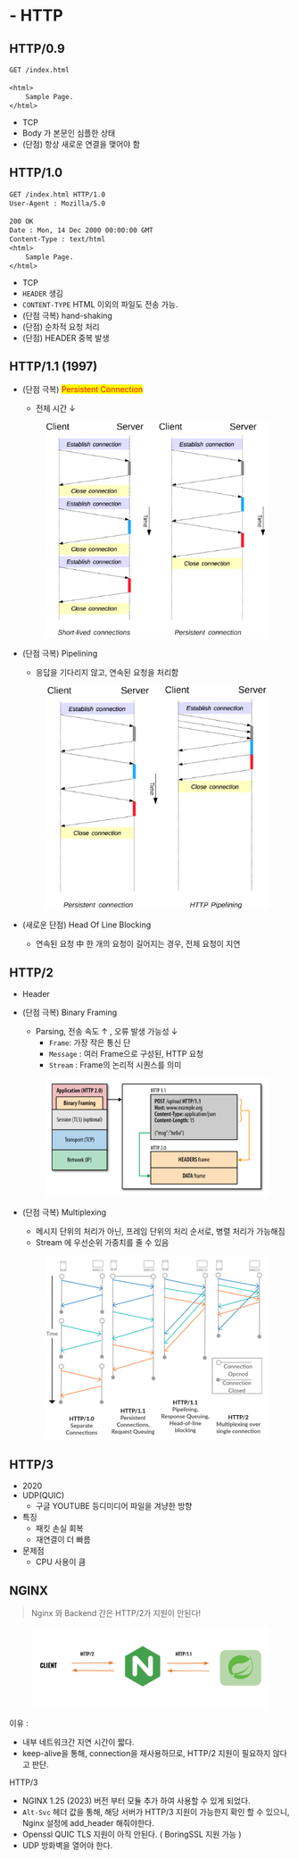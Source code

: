 # - HTTP

## HTTP/0.9

```
GET /index.html

<html>
    Sample Page.
</html>
```

* TCP
* Body 가 본문인 심플한 상태
* (단점) 항상 새로운 연결을 맺어야 함

## HTTP/1.0

```
GET /index.html HTTP/1.0
User-Agent : Mozilla/5.0

200 OK
Date : Mon, 14 Dec 2000 00:00:00 GMT
Content-Type : text/html
<html>
    Sample Page.
</html>
```

* TCP
* `HEADER` 생김
* `CONTENT-TYPE` HTML 이외의 파일도 전송 가능.
* (단점 극복) hand-shaking
* (단점) 순차적 요청 처리
* (단점) HEADER 중복 발생



## HTTP/1.1 (1997)

*   (단점  극복) <mark style="color:red;">Persistent Connection</mark>

    * 전체 시간 ↓

    <figure><img src="../../../.gitbook/assets/image (23).png" alt=""><figcaption></figcaption></figure>
*   (단점 극복) Pipelining

    * 응답을 기다리지 않고, 연속된 요청을 처리함

    <figure><img src="../../../.gitbook/assets/image (24).png" alt=""><figcaption></figcaption></figure>
* (새로운 단점)  Head Of Line Blocking
  * 연속된 요청 中 한 개의 요청이 길어지는 경우, 전체 요청이 지연

## HTTP/2

* Header&#x20;
*   (단점 극복) Binary Framing

    * Parsing, 전송 속도 ↑ , 오류 발생 가능성  ↓
      * `Frame`:  가장 작은 통신 단
      * `Message`  : 여러 Frame으로 구성된, HTTP 요청
      * `Stream` : Frame의 논리적 시퀀스를 의미

    <figure><img src="../../../.gitbook/assets/image (25).png" alt=""><figcaption></figcaption></figure>
*   (단점 극복)  Multiplexing&#x20;

    * 메시지 단위의 처리가 아닌, 프레임 단위의 처리 순서로, 병렬 처리가 가능해짐
    * Stream 에 우선순위 가중치를 줄 수 있음

    <figure><img src="../../../.gitbook/assets/image (26).png" alt=""><figcaption></figcaption></figure>

## HTTP/3

* 2020
* UDP(QUIC)
  * 구글 YOUTUBE 등디미디어 파일을 겨냥한 방향
* 특징
  * 패킷 손실 회복
  * 재연결이 더 빠름
* 문제점&#x20;
  * CPU 사용이 큼



## NGINX

> Nginx 와 Backend 간은 HTTP/2가 지원이 안된다!

<figure><img src="../../../.gitbook/assets/image (28).png" alt=""><figcaption></figcaption></figure>

이유 :

* 내부 네트워크간 지연 시간이 짧다.
* keep-alive을 통해, connection을 재사용하므로, HTTP/2 지원이 필요하지 않다고 판단.

HTTP/3

* NGINX 1.25 (2023) 버전 부터 모듈 추가 하여 사용할 수 있게 되었다.
* `Alt-Svc`  헤더 값을 통해, 해당 서버가 HTTP/3 지원이 가능한지 확인 할  수 있으니, Nginx 설정에 add\_header 해줘야한다.
* Openssl  QUIC TLS 지원이 아직 안된다. ( BoringSSL  지원 가능 )
* UDP 방화벽을 열어야 한다.&#x20;
